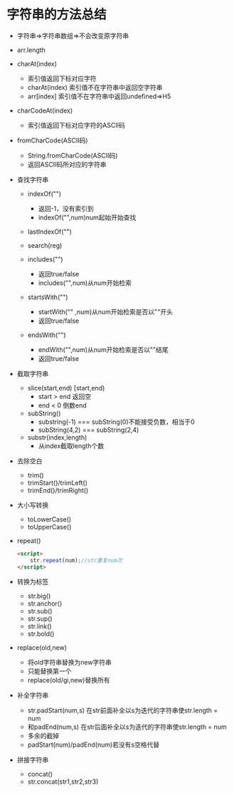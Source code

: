# 字符串的方法总结

* 字符串=>字符串数组=>不会改变原字符串

* arr.length

* charAt(index)

  * 索引值返回下标对应字符
  * charAt(index) 索引值不在字符串中返回空字符串
  * arr[index]       索引值不在字符串中返回undefined=>H5
  
* charCodeAt(index)

  * 索引值返回下标对应字符的ASCII码
  
* fromCharCode(ASCII码)

  * String.fromCharCode(ASCII码)
  * 返回ASCII码所对应的字符串
  
* 查找字符串

  * indexOf("")
    * 返回-1，没有索引到
    * indexOf("",num)num起始开始查找

  * lastIndexOf("")
  * search(reg)
  * includes("")
    * 返回true/false
    * includes("",num)从num开始检索
  * startsWith("")
    * startWith("" ,num)从num开始检索是否以""开头
    * 返回true/false
  * endsWith("")
    * endWith("",num)从num开始检索是否以""结尾
    * 返回true/false
  
* 截取字符串
  * slice(start,end)    [start,end)
    * start > end           返回空
    * end < 0                 倒数end
  * subString()
    * substring(-1) === subString(0)不能接受负数，相当于0
    * subString(4,2) === subString(2,4)
  * substr(index,length)
    * 从index截取length个数
  
* 去除空白
  * trim()
  * trimStart()/trimLeft()
  * trimEnd()/trimRight()
  
* 大小写转换
  * toLowerCase()
  * toUpperCase()
  
* repeat()

  ```html
  <script>
      str.repeat(num);//str重复num次
  </script>
  ```

* 转换为标签

  * str.big()
  * str.anchor()
  * str.sub()
  * str.sup()
  * str.link()
  * str.bold()
  
* replace(old,new)

  * 将old字符串替换为new字符串
  * 只能替换第一个
  * replace(old/gi,new)替换所有

* 补全字符串

  * str.padStart(num,s) 在str前面补全以s为迭代的字符串使str.length = num
  * 和padEnd(num,s) 在str后面补全以s为迭代的字符串使str.length = num
  * 多余的截掉
  * padStart(num)/padEnd(num)若没有s空格代替

* 拼接字符串

  * concat()
  * str.concat(str1,str2,str3)

